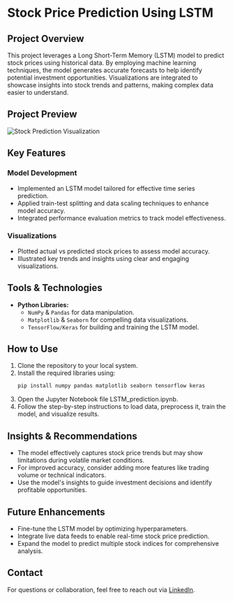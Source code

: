 # Stock Price Prediction Using LSTM

## Project Overview
This project leverages a Long Short-Term Memory (LSTM) model to predict stock prices using historical data. By employing machine learning techniques, the model generates accurate forecasts to help identify potential investment opportunities. Visualizations are integrated to showcase insights into stock trends and patterns, making complex data easier to understand.

## Project Preview
![Stock Prediction Visualization](Stock_Prediction.png)

## Key Features

### Model Development
- Implemented an LSTM model tailored for effective time series prediction.  
- Applied train-test splitting and data scaling techniques to enhance model accuracy.  
- Integrated performance evaluation metrics to track model effectiveness.

### Visualizations
- Plotted actual vs predicted stock prices to assess model accuracy.  
- Illustrated key trends and insights using clear and engaging visualizations.

## Tools & Technologies
- **Python Libraries:**  
  - `NumPy` & `Pandas` for data manipulation.  
  - `Matplotlib` & `Seaborn` for compelling data visualizations.  
  - `TensorFlow/Keras` for building and training the LSTM model.

## How to Use
1. Clone the repository to your local system.  
2. Install the required libraries using:
   ```bash
   pip install numpy pandas matplotlib seaborn tensorflow keras
3. Open the Jupyter Notebook file LSTM_prediction.ipynb.
4. Follow the step-by-step instructions to load data, preprocess it, train the model, and visualize results.

## Insights & Recommendations
- The model effectively captures stock price trends but may show limitations during volatile market conditions.  
- For improved accuracy, consider adding more features like trading volume or technical indicators.  
- Use the model's insights to guide investment decisions and identify profitable opportunities.  

## Future Enhancements
- Fine-tune the LSTM model by optimizing hyperparameters.  
- Integrate live data feeds to enable real-time stock price prediction.  
- Expand the model to predict multiple stock indices for comprehensive analysis.

## Contact

For questions or collaboration, feel free to reach out via [LinkedIn](https://www.linkedin.com/in/vedantshinde25).
